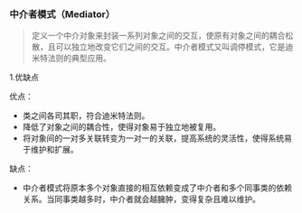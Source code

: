 ### 中介者模式（Mediator）
> 定义一个中介对象来封装一系列对象之间的交互，使原有对象之间的耦合松散，且可以独立地改变它们之间的交互。中介者模式又叫调停模式，它是迪米特法则的典型应用。

1.优缺点

优点：
* 类之间各司其职，符合迪米特法则。
* 降低了对象之间的耦合性，使得对象易于独立地被复用。
* 将对象间的一对多关联转变为一对一的关联，提高系统的灵活性，使得系统易于维护和扩展。

缺点：
* 中介者模式将原本多个对象直接的相互依赖变成了中介者和多个同事类的依赖关系。当同事类越多时，中介者就会越臃肿，变得复杂且难以维护。